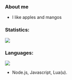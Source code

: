 ### About me

- I like apples and mangos

### Statistics:

<img src="https://github-readme-stats.vercel.app/api?username=jonmps&&show_icons=true&title_color=ffffff&icon_color=ffff00&text_color=ffffff&bg_color=fa2925">

### Languages:

<img align="center" src="https://github-readme-stats.vercel.app/api/top-langs/?username=jonmps&layout=compact&title_color=ffffff&icon_color=ffff00&text_color=ffffff&bg_color=fa2925" />

- Node.js, Javascript, Lua(u).
